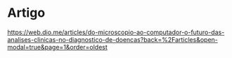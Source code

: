 # Artigo
https://web.dio.me/articles/do-microscopio-ao-computador-o-futuro-das-analises-clinicas-no-diagnostico-de-doencas?back=%2Farticles&open-modal=true&page=1&order=oldest
